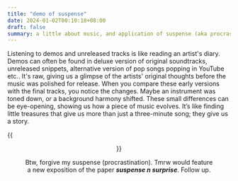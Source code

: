 ```yaml
---
title: "demo of suspense"
date: 2024-01-02T00:10:18+08:00
draft: false
summary: a little about music, and application of suspense (aka procrastination)
---
```


Listening to demos and unreleased tracks is like reading an artist's diary. Demos can often be found in deluxe version of original soundtracks, unreleased snippets, alternative version of pop songs popping in YouTube etc.. It's raw, giving us a glimpse of the artists' original thoughts before the music was polished for release. When you compare these early versions with the final tracks, you notice the changes. Maybe an instrument was toned down, or a background harmony shifted. These small differences can be eye-opening, showing us how a piece of music evolves. It’s like finding little treasures that give us more than just a three-minute song; they give us a story.

{{<figure align="center" src="/tattooed_heart/leta.jpeg" caption="the in-movie formal version was boring. but in this demo solo-piano version, one gets to understand how the composer interpret and express Leta - and, I gotta say, he did a great job.">}}

Btw, forgive my suspense (procrastination). Tmrw would feature a new exposition of the paper ***suspense n surprise***. Follow up.

